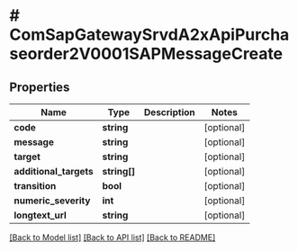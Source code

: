 # # ComSapGatewaySrvdA2xApiPurchaseorder2V0001SAPMessageCreate

## Properties

Name | Type | Description | Notes
------------ | ------------- | ------------- | -------------
**code** | **string** |  | [optional]
**message** | **string** |  | [optional]
**target** | **string** |  | [optional]
**additional_targets** | **string[]** |  | [optional]
**transition** | **bool** |  | [optional]
**numeric_severity** | **int** |  | [optional]
**longtext_url** | **string** |  | [optional]

[[Back to Model list]](../../README.md#models) [[Back to API list]](../../README.md#endpoints) [[Back to README]](../../README.md)

